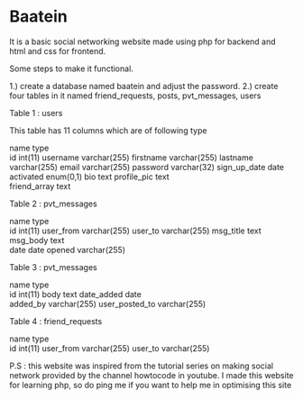 # Baatein

It is a basic social networking website made using php for backend and html and css for frontend.

Some steps to make it functional.

1.) create a database named baatein and adjust the password.
2.) create four tables in it named friend_requests, posts, pvt_messages, users

Table 1 : users

This table has 11 columns which are of following type

name                 type  
id                  int(11)
username            varchar(255)
firstname           varchar(255)
lastname            varchar(255)
email               varchar(255)
password            varchar(32)
sign_up_date        date
activated           enum(0,1)
bio                 text
profile_pic         text    
friend_array        text

Table 2 : pvt_messages

name                 type  
id                  int(11)
user_from           varchar(255)
user_to             varchar(255)
msg_title           text
msg_body            text   
date                date
opened              varchar(255)

Table 3 : pvt_messages

name                 type  
id                  int(11)
body                text
date_added          date   
added_by            varchar(255)
user_posted_to      varchar(255)

Table 4 : friend_requests

name                 type  
id                  int(11)
user_from           varchar(255)
user_to             varchar(255)

P.S : this website was inspired from the tutorial series on making social network provided 
by the channel howtocode in youtube. I made this website for learning php, so do ping me if 
you want to help me in optimising this site
